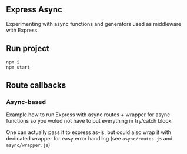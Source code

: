 ## Express Async

Experimenting with async functions and generators used as middleware with Express.

## Run project

```
npm i
npm start
```

## Route callbacks

### Async-based

Example how to run Express with async routes + wrapper for async functions so you wolud not have to put everything in try/catch block.

One can actually pass it to express as-is, but could also wrap it with dedicated wrapper for easy error handling (see `async/routes.js` and `async/wrapper.js`)